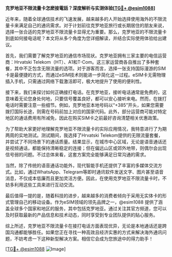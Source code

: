 **克罗地亚不限流量卡怎麽接電話？深度解析与实测体验[[TG💪+ @esim1088](https://t.me/s/esim1088)]**

近年来，随着全球通信技术的飞速发展，越来越多的人开始选择使用海外的不限流量卡来满足自己的通讯需求。对于计划前往克罗地亚旅行或长期居住的朋友来说，选择一张合适的克罗地亚不限流量卡显得尤为重要。那么，克罗地亚的不限流量卡到底如何接电话呢？本文将从多个角度为您详细解读，并结合实际使用体验给出建议。

首先，我们需要了解克罗地亚的通信市场现状。克罗地亚拥有三家主要的电信运营商：Hrvatski Telekom（HT）、A1和T-Com。这三家运营商各自推出了多种套餐，其中不乏包含无限流量的选项。对于游客而言，选择一张支持国际漫游的SIM卡是最便捷的方式，而通过eSIM技术则能进一步简化这一过程。eSIM卡无需物理插入手机，只需通过网络下载激活即可，极大地提升了使用的便利性。

接下来，我们来探讨如何正确接打电话。在克罗地亚，接听电话通常是免费的，这意味着无论您身处何地，只要信号覆盖良好，都可以安心接听来电。然而，在拨打电话时需要注意一些细节。例如，克罗地亚本地号码以“+385”开头，如果您需要拨打国际长途，则需在号码前加上对应的国家代码。此外，部分运营商可能对特定地区的通话费用有所减免，因此在购买SIM卡之前最好咨询清楚相关优惠政策。

为了帮助大家更好地理解克罗地亚不限流量卡的实际应用情况，我特意进行了为期两周的实地测试。测试期间，我选择了Hrvatski Telekom提供的无限流量套餐，并尝试了不同场景下的通话质量。结果显示，在城市中心区域，无论是语音通话还是视频通话，都能保持清晰稳定的连接；但在偏远山区或郊外地带，则偶尔会出现信号弱的问题。不过总体来看，这套方案完全能够满足日常沟通的需求。

当然，除了传统的语音通话功能外，现代智能手机还提供了丰富的多媒体交流方式。比如，通过WhatsApp、Telegram等即时通讯软件发送文字、图片甚至语音消息，不仅成本低廉而且更加灵活方便。因此，在使用克罗地亚不限流量卡时，不妨多利用这些工具来进行互动交流。

最后值得一提的是，随着科技的进步，越来越多的消费者倾向于采用无实体卡的形式管理自己的移动设备。作为eSIM领域的领先品牌之一，@esim1088 提供了涵盖全球多个国家和地区的服务，其中包括克罗地亚。通过关注其官方频道，您可以及时获取最新的产品信息和技术动态，同时享受到专业团队提供的贴心服务。

综上所述，克罗地亚不限流量卡在接打电话方面表现优异，无论是本地通话还是跨国沟通都能够胜任。如果您正在寻找一种高效且经济实惠的方式来解决海外通讯问题，不妨考虑一下这种新型解决方案。相信它会成为您旅途中的得力助手！

[[TG💪+ @esim1088](https://t.me/s/esim1088) ![Image](https://i.postimg.cc/4NQfJmqS/Snipaste-2025-05-13-00-14-12.png)]